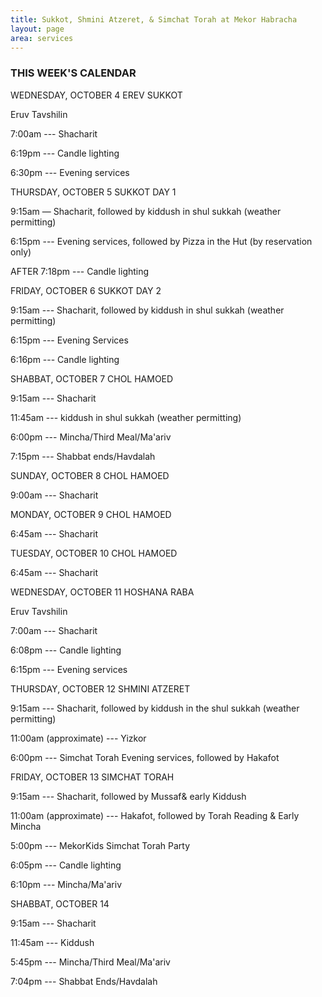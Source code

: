 ```yaml
---
title: Sukkot, Shmini Atzeret, & Simchat Torah at Mekor Habracha
layout: page
area: services
---
```

### THIS WEEK'S CALENDAR

WEDNESDAY,  OCTOBER 4   EREV SUKKOT

Eruv Tavshilin

7:00am ---  Shacharit

6:19pm --- Candle lighting

6:30pm ---  Evening services



THURSDAY, OCTOBER 5  SUKKOT DAY 1

9:15am — Shacharit, followed by kiddush in shul sukkah (weather permitting)

6:15pm --- Evening services, followed by Pizza in the Hut (by reservation only)

AFTER 7:18pm --- Candle lighting          



FRIDAY, OCTOBER 6  SUKKOT DAY 2

9:15am --- Shacharit, followed by kiddush in shul sukkah (weather permitting)

6:15pm --- Evening Services 

6:16pm --- Candle lighting 



SHABBAT, OCTOBER 7  CHOL HAMOED   

9:15am --- Shacharit 

11:45am --- kiddush in shul sukkah (weather permitting)

6:00pm --- Mincha/Third Meal/Ma'ariv

7:15pm --- Shabbat ends/Havdalah



SUNDAY, OCTOBER 8   CHOL HAMOED

9:00am --- Shacharit



MONDAY, OCTOBER 9  CHOL HAMOED

6:45am --- Shacharit



TUESDAY, OCTOBER 10  CHOL HAMOED

6:45am --- Shacharit



WEDNESDAY, OCTOBER 11  HOSHANA RABA

Eruv Tavshilin

7:00am --- Shacharit

6:08pm --- Candle lighting

6:15pm --- Evening services



THURSDAY, OCTOBER 12  SHMINI ATZERET

9:15am --- Shacharit, followed by kiddush in the shul sukkah (weather permitting)

11:00am (approximate) --- Yizkor

6:00pm --- Simchat Torah Evening services, followed by Hakafot 



FRIDAY, OCTOBER 13  SIMCHAT TORAH

9:15am --- Shacharit, followed by Mussaf& early Kiddush

11:00am (approximate) --- Hakafot, followed by Torah Reading & Early Mincha

5:00pm --- MekorKids Simchat Torah Party

6:05pm --- Candle lighting

6:10pm --- Mincha/Ma'ariv



SHABBAT, OCTOBER 14

9:15am --- Shacharit

11:45am --- Kiddush

5:45pm --- Mincha/Third Meal/Ma'ariv

7:04pm --- Shabbat Ends/Havdalah
















